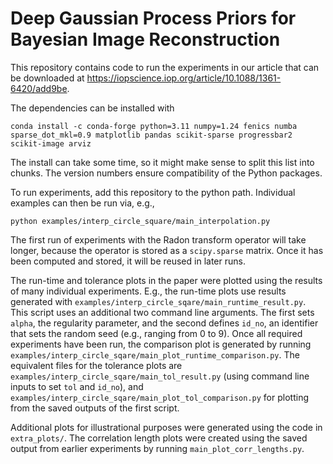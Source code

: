 # Deep Gaussian Process Priors for Bayesian Image Reconstruction

This repository contains code to run the experiments in our article that can be downloaded at https://iopscience.iop.org/article/10.1088/1361-6420/add9be.

The dependencies can be installed with
```
conda install -c conda-forge python=3.11 numpy=1.24 fenics numba sparse_dot_mkl=0.9 matplotlib pandas scikit-sparse progressbar2 scikit-image arviz
```
The install can take some time, so it might make sense to split this list into chunks. The version numbers ensure compatibility of the Python packages.

To run experiments, add this repository to the python path. Individual examples can then be run via, e.g.,
```
python examples/interp_circle_square/main_interpolation.py
```
The first run of experiments with the Radon transform operator will take longer, because the operator is stored as a `scipy.sparse` matrix. Once it has been computed and stored, it will be reused in later runs.

The run-time and tolerance plots in the paper were plotted using the results of many individual experiments. E.g., the run-time plots use results generated with `examples/interp_circle_sqare/main_runtime_result.py`. This script uses an additional two command line arguments. The first sets `alpha`, the regularity parameter, and the second defines `id_no`, an identifier that sets the random seed (e.g., ranging from 0 to 9). Once all required experiments have been run, the comparison plot is generated by running `examples/interp_circle_sqare/main_plot_runtime_comparison.py`. The equivalent files for the tolerance plots are `examples/interp_circle_sqare/main_tol_result.py` (using command line inputs to set `tol` and `id_no`), and `examples/interp_circle_sqare/main_plot_tol_comparison.py` for plotting from the saved outputs of the first script.

Additional plots for illustrational purposes were generated using the code in `extra_plots/`. The correlation length plots were created using the saved output from earlier experiments by running `main_plot_corr_lengths.py`.
